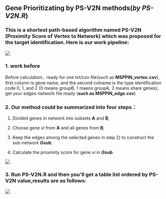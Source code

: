 ## Gene Prioritizating by PS-V2N methods(*by PS-V2N.R*)

### This is a shortest path-based algorithm named PS-V2N (Proximity Score of Vertex to Network) which was proposed for the target identification. Here is our work pipeline:

![](https://github.com/windforclouds/PS-V2N/blob/master/pictures/pipeline.png)

### **1**. work before 
Before calculation，ready for one txt/csv file(such as **MSPPIN_vertex.csv**), first column is gene name, and the second colname is the type identification code 0, 1, and 2 (0 means groupB, 1 maens groupA, 2 means share genes); get your edges-network file ready (**such as MSPPIN_edge.csv**)

### **2**. Our method could be summarized into four steps：

1)   Divided genes in network into subsets **A** and **B**;

2)   Choose gene *vi* from **A** and all genes from **B**;

3)   Keep the edges among the selected genes in step 2) to construct the sub-network ***Gsub***;

4)   Calculate the proximity score for gene *vi* in ***Gsub***.

![](https://github.com/windforclouds/PS-V2N/blob/master/pictures/PS-V2N.png)

### **3**. Run PS-V2N.R and then you'll get a table list ordered by PS-V2N value,results are as follows:

![](https://github.com/windforclouds/PS-V2N/blob/master/pictures/results.png)

